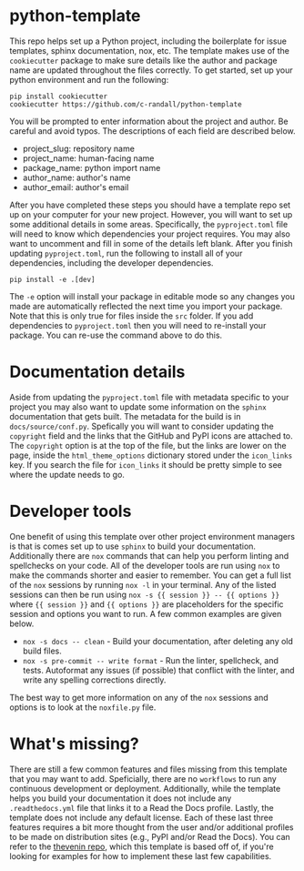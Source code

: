 # python-template

This repo helps set up a Python project, including the boilerplate for issue templates, sphinx documentation, nox, etc. The template makes use of the `cookiecutter` package to make sure details like the author and package name are updated throughout the files correctly. To get started, set up your python environment and run the following:

```
pip install cookiecutter
cookiecutter https://github.com/c-randall/python-template
```

You will be prompted to enter information about the project and author. Be careful and avoid typos. The descriptions of each field are described below.

* project_slug: repository name
* project_name: human-facing name
* package_name: python import name
* author_name: author's name
* author_email: author's email

After you have completed these steps you should have a template repo set up on your computer for your new project. However, you will want to set up some additional details in some areas. Specifically, the `pyproject.toml` file will need to know which dependencies your project requires. You may also want to uncomment and fill in some of the details left blank. After you finish updating `pyproject.toml`, run the following to install all of your dependencies, including the developer dependencies.

```
pip install -e .[dev]
```

The `-e` option will install your package in editable mode so any changes you made are automatically reflected the next time you import your package. Note that this is only true for files inside the `src` folder. If you add dependencies to `pyproject.toml` then you will need to re-install your package. You can re-use the command above to do this.

# Documentation details
Aside from updating the `pyproject.toml` file with metadata specific to your project you may also want to update some information on the `sphinx` documentation that gets built. The metadata for the build is in `docs/source/conf.py`. Spefically you will want to consider updating the `copyright` field and the links that the GitHub and PyPI icons are attached to. The `copyright` option is at the top of the file, but the links are lower on the page, inside the `html_theme_options` dictionary stored under the `icon_links` key. If you search the file for `icon_links` it should be pretty simple to see where the update needs to go. 

# Developer tools
One benefit of using this template over other project environment managers is that is comes set up to use `sphinx` to build your documentation. Additionally there are `nox` commands that can help you perform linting and spellchecks on your code. All of the developer tools are run using `nox` to make the commands shorter and easier to remember. You can get a full list of the `nox` sessions by running `nox -l` in your terminal. Any of the listed sessions can then be run using `nox -s {{ session }} -- {{ options }}` where `{{ session }}` and `{{ options }}` are placeholders for the specific session and options you want to run. A few common examples are given below.

* `nox -s docs -- clean` - Build your documentation, after deleting any old build files.
* `nox -s pre-commit -- write format` - Run the linter, spellcheck, and tests. Autoformat any issues (if possible) that conflict with the linter, and write any spelling corrections directly.

The best way to get more information on any of the `nox` sessions and options is to look at the `noxfile.py` file.

# What's missing?
There are still a few common features and files missing from this template that you may want to add. Speficially, there are no `workflows` to run any continuous development or deployment. Additionally, while the template helps you build your documentation it does not include any `.readthedocs.yml` file that links it to a Read the Docs profile. Lastly, the template does not include any default license. Each of these last three features requires a bit more thought from the user and/or additional profiles to be made on distribution sites (e.g., PyPI and/or Read the Docs). You can refer to the [thevenin repo](https://github.com/NREL/thevenin/), which this template is based off of, if you're looking for examples for how to implement these last few capabilities. 
